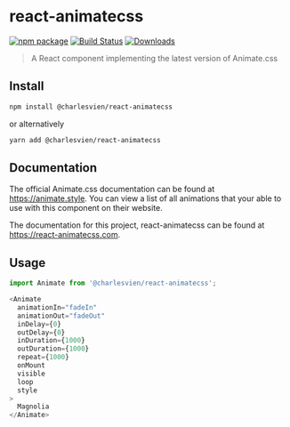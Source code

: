 # react-animatecss

[![npm package][npm-img]][npm-url]
[![Build Status][build-img]][build-url]
[![Downloads][downloads-img]][downloads-url]

> A React component implementing the latest version of Animate.css

## Install

```bash
npm install @charlesvien/react-animatecss
```
or alternatively
```bash
yarn add @charlesvien/react-animatecss
```

## Documentation

The official Animate.css documentation can be found at https://animate.style. You can view a list of all animations that your able to use with this component on their website.

The documentation for this project, react-animatecss can be found at https://react-animatecss.com.

## Usage

```js
import Animate from '@charlesvien/react-animatecss';

<Animate
  animationIn="fadeIn"
  animationOut="fadeOut"
  inDelay={0}
  outDelay={0}
  inDuration={1000}
  outDuration={1000}
  repeat={1000}
  onMount
  visible
  loop
  style
>
  Magnolia
</Animate>
```

[npm-img]:https://img.shields.io/npm/v/@charlesvien/react-animatecss
[npm-url]:https://www.npmjs.com/package/@charlesvien/react-animatecss
[build-img]:https://github.com/charlesvien/react-animatecss/actions/workflows/release.yml/badge.svg
[build-url]:https://github.com/charlesvien/react-animatecss/actions/workflows/release.yml
[downloads-img]:https://img.shields.io/npm/dt/@charlesvien/react-animatecss
[downloads-url]:https://www.npmtrends.com/@charlesvien/react-animatecss